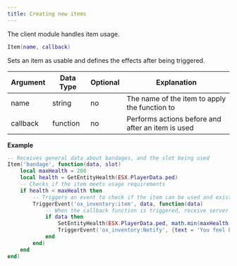 ```yaml
---
title: Creating new items
---
```


The client module handles item usage.

```lua
Item(name, callback)
```

Sets an item as usable and defines the effects after being triggered.

| Argument | Data Type | Optional | Explanation                                       |
| -------- | --------- | -------- | ------------------------------------------------- |
| name     | string    | no       | The name of the item to apply the function to     |
| callback | function  | no       | Performs actions before and after an item is used |

**Example**

```lua
-- Receives general data about bandages, and the slot being used
Item('bandage', function(data, slot)
	local maxHealth = 200
	local health = GetEntityHealth(ESX.PlayerData.ped)
	-- Checks if the item meets usage requirements
	if health < maxHealth then
		-- Triggers an event to check if the item can be used and exists on the server
		TriggerEvent('ox_inventory:item', data, function(data)
			-- When the callback function is triggered, receive server data and trigger the use effects
			if data then
				SetEntityHealth(ESX.PlayerData.ped, math.min(maxHealth, math.floor(health + maxHealth / 16)))
				TriggerEvent('ox_inventory:Notify', {text = 'You feel better already'})
			end
		end)
	end
end)
```
